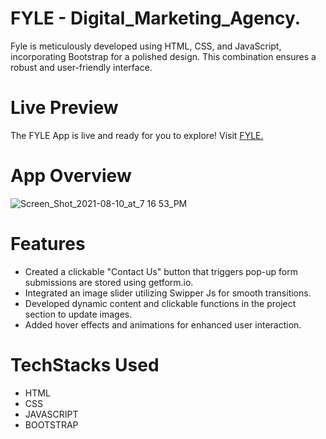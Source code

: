# FYLE - Digital_Marketing_Agency.
 Fyle is meticulously developed using HTML, CSS, and JavaScript, incorporating Bootstrap for a polished design. This combination ensures a robust and user-friendly interface.
# Live Preview
The FYLE App is live and ready for you to explore! Visit [FYLE.](https://fyle-assignment-pj.netlify.app/)
# App Overview
![Screen_Shot_2021-08-10_at_7 16 53_PM](https://github.com/JadhavPrasad21/Fyle-Assignment/assets/86917788/edaf57c8-cc8d-42f4-9ff5-9aae89e92cee)


# Features
- Created a clickable "Contact Us" button that triggers pop-up form submissions are stored using getform.io.
- Integrated an image slider utilizing Swipper Js for smooth transitions.
- Developed dynamic content and clickable functions in the project section to update images.
- Added hover effects and animations for enhanced user interaction.

# TechStacks Used
- HTML
- CSS
- JAVASCRIPT
- BOOTSTRAP
